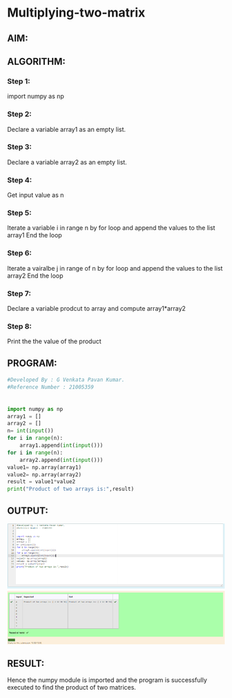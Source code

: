 # Multiplying-two-matrix

## AIM:

## ALGORITHM:

### Step 1:
import numpy as np

### Step 2:
Declare a variable array1 as an empty list.

### Step 3:
Declare a variable array2 as an empty list.

### Step 4:
Get input value as n

### Step 5:
Iterate a variable i in range n by for loop and append the values to the list array1 End the loop

### Step 6:
Iterate a vairalbe j in range of n by for loop and append the values to the list array2 End the loop

### Step 7:
Declare a variable prodcut to array and compute array1*array2

### Step 8:
Print the the value of the product
## PROGRAM: 
```python
#Developed By : G Venkata Pavan Kumar.
#Reference Number : 21005359


import numpy as np
array1 = []
array2 = []
n= int(input())
for i in range(n):
    array1.append(int(input()))
for i in range(n):
    array2.append(int(input()))
value1= np.array(array1)
value2= np.array(array2)
result = value1*value2
print("Product of two arrays is:",result)
```
## OUTPUT:
![Output](matrix.png)
## RESULT:
Hence the numpy module is imported and the program is successfully executed to find the product of two matrices.
